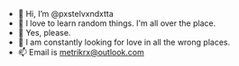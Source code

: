 - 👋 Hi, I’m @pxstelvxndxtta
- 👀 I love to learn random things. I'm all over the place.
- 🌱 Yes, please.
- 💞️ I am constantly looking for love in all the wrong places.
- 📫 Email is metrikrx@outlook.com

<!---
pxstelvxndxtta/pxstelvxndxtta is a ✨ special ✨ repository because its `README.md` (this file) appears on your GitHub profile.
You can click the Preview link to take a look at your changes.
--->
